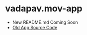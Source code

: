 # vadapav.mov-app
- New README.md Coming Soon
- [Old App Source Code](https://github.com/AgentHackerYT/vadapav.mov-app/tree/old)
